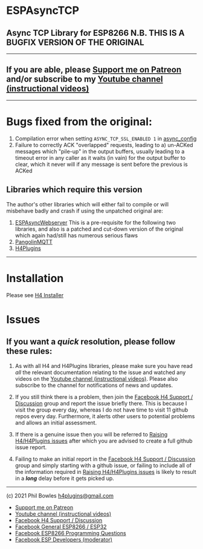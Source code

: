 # ESPAsyncTCP

## Async TCP Library for ESP8266 N.B. THIS IS A BUGFIX VERSION OF THE ORIGINAL

---

## If you are able, please [Support me on Patreon](https://patreon.com/esparto) and/or subscribe to my [Youtube channel (instructional videos)](https://www.youtube.com/channel/UCYi-Ko76_3p9hBUtleZRY6g)

---

# Bugs fixed from the original:

1. Compilation error when setting `ASYNC_TCP_SSL_ENABLED 1` in [async_config](src/async_config.h)
2. Failure to correctly ACK "overlapped" requests, leading to a) un-ACKed messages which "pile-up" in the output buffers, usually leading to a timeout error in any caller as it waits (in vain) for the output buffer to clear, which it never will if any message is sent before the previous is ACKed

## Libraries which require this version

The author's other libraries which will either fail to compile or will misbehave badly and crash if using the unpatched original are:

1. [ESPAsyncWebserver](https://github.com/philbowles/ESPAsyncWebserver) This is a pre-requisite for the following two libraries, and also is a patched and cut-down version of the original which again had/still has numerous serious flaws
2. [PangolinMQTT](https://github.com/philbowles/PangolinMQTT)
3. [H4Plugins](https://github.com/philbowles/h4plugins)

---

# Installation

Please see [H4 Installer](https://github.com/philbowles/h4installer)
# Issues

## If you want a *quick* resolution, please follow these rules:

1. As with all H4 and H4Plugins libraries, please make sure you have read *all* the relevant documentation relating to the issue and watched any videos on the [Youtube channel (instructional videos)](https://www.youtube.com/channel/UCYi-Ko76_3p9hBUtleZRY6g). Please also subscribe to the channel for notifications of news and updates.

2. If you still think there is a problem, then join the [Facebook H4  Support / Discussion](https://www.facebook.com/groups/444344099599131/) group and report the issue briefly there. This is because I visit the group every day, whereas I do not have time to visit 11 github repos every day. Furthermore, it alerts other users to potential problems and allows an initial assessment. 

3. If there is a genuine issue then you will be referred to [Raising H4/H4Plugins issues](https://github.com/philbowles/h4plugins/blob/master/docs/issues.md) after which you are advised to create a full github issue report.

4. Failing to make an initial report in the [Facebook H4  Support / Discussion](https://www.facebook.com/groups/444344099599131/) group and simply starting with a github issue, or failing to include all of the information required in [Raising H4/H4Plugins issues](https://github.com/philbowles/h4plugins/blob/master/docs/issues.md) is likely to result in a ***long*** delay before it gets picked up.

---

(c) 2021 Phil Bowles h4plugins@gmail.com

* [Support me on Patreon](https://patreon.com/esparto)
* [Youtube channel (instructional videos)](https://www.youtube.com/channel/UCYi-Ko76_3p9hBUtleZRY6g)
* [Facebook H4  Support / Discussion](https://www.facebook.com/groups/444344099599131/)
* [Facebook General ESP8266 / ESP32](https://www.facebook.com/groups/2125820374390340/)
* [Facebook ESP8266 Programming Questions](https://www.facebook.com/groups/esp8266questions/)
* [Facebook ESP Developers (moderator)](https://www.facebook.com/groups/ESP8266/)
